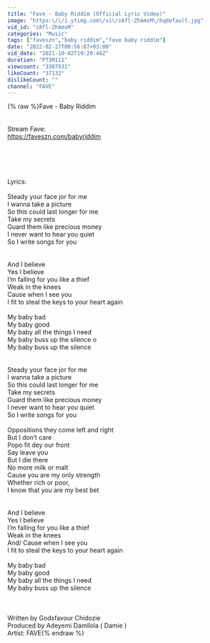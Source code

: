 ```yaml
---
title: "Fave - Baby Riddim (Official Lyric Video)"
image: "https:\/\/i.ytimg.com\/vi\/zAfl-ZhAmsM\/hqdefault.jpg"
vid_id: "zAfl-ZhAmsM"
categories: "Music"
tags: ["faveszn","baby riddim","fave baby riddim"]
date: "2022-02-27T00:56:07+03:00"
vid_date: "2021-10-02T19:20:46Z"
duration: "PT3M11S"
viewcount: "3307931"
likeCount: "37132"
dislikeCount: ""
channel: "FAVE"
---
```

{% raw %}Fave - Baby Riddim <br /><br /><br />Stream Fave:<br /><a rel="nofollow" target="blank" href="https://faveszn.com/babyriddim">https://faveszn.com/babyriddim</a> <br /><br /><br /><br /><br /><br />Lyrics:<br /><br />Steady your face jor for me<br />I wanna take a picture<br />So this could last longer for me<br />Take my secrets<br />Guard them like precious money <br />I never want to hear you quiet<br />So I write songs for you<br /><br /><br />And I believe<br />Yes I believe<br />I’m falling for you like a thief<br />Weak in the knees<br />Cause when I see you<br />I fit to steal the keys to your heart again<br /><br />My baby bad<br />My baby good<br />My baby all the things I need <br />My baby buss up the silence o<br />My baby buss up the silence<br /><br /><br />Steady your face jor for me<br />I wanna take a picture<br />So this could last longer for me<br />Take my secrets<br />Guard them like precious money <br />I never want to hear you quiet<br />So I write songs for you<br /><br />Oppositions they come left and right<br />But I don’t care <br />Popo fit dey our front<br />Say leave you<br />But I die there<br />No more milk or malt<br />Cause you are my only strength<br />Whether rich or poor,<br />I know that you are my best bet<br /><br /><br />And I believe<br />Yes I believe<br />I’m falling for you like a thief<br />Weak in the knees<br />And/ Cause when I see you<br />I fit to steal the keys to your heart again<br /><br />My baby bad<br />My baby good<br />My baby all the things I need <br />My baby buss up the silence<br /><br /><br /><br />Written by Godsfavour Chidozie <br />Produced by Adeyemi Damilola ( Damie ) <br />Artist: FAVE{% endraw %}

